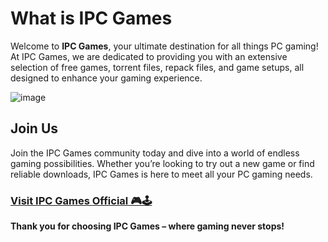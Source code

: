 # What is IPC Games

Welcome to **IPC Games**, your ultimate destination for all things PC gaming! At IPC Games, we are dedicated to providing you with an extensive selection of free games, torrent files, repack files, and game setups, all designed to enhance your gaming experience.

![image](https://github.com/user-attachments/assets/001e9217-5335-4ccf-b0b3-a73aadc4b11f)

## Join Us

Join the IPC Games community today and dive into a world of endless gaming possibilities. Whether you’re looking to try out a new game or find reliable downloads, IPC Games is here to meet all your PC gaming needs.

### [**Visit IPC Games Official 🎮🕹**](https://ipcgames.online/)

**Thank you for choosing IPC Games – where gaming never stops!**
